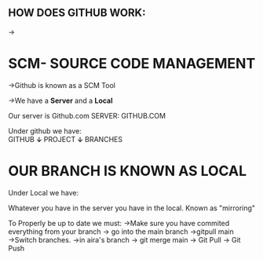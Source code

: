 HOW DOES GITHUB WORK:
-
→

# SCM- SOURCE CODE MANAGEMENT
→Github is known as a SCM Tool

→We have a **Server** and a **Local**

Our server is Github.com
SERVER: GITHUB.COM


 Under github we have:  
        GITHUB
          ↆ
          PROJECT 
            ↆ
             BRANCHES


# OUR BRANCH IS KNOWN AS LOCAL

Under Local we have:

Whatever you have in the server you have in the local. Known as "mirroring"

To Properly be up to date we must:
→Make sure you have commited everything from your branch
→ go into the main branch
→gitpull main
→Switch branches.
→in aira's branch → git merge main
→ Git Pull
→ Git Push
